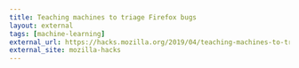 ```yaml
---
title: Teaching machines to triage Firefox bugs
layout: external
tags: [machine-learning]
external_url: https://hacks.mozilla.org/2019/04/teaching-machines-to-triage-firefox-bugs/
external_site: mozilla-hacks
---
```

